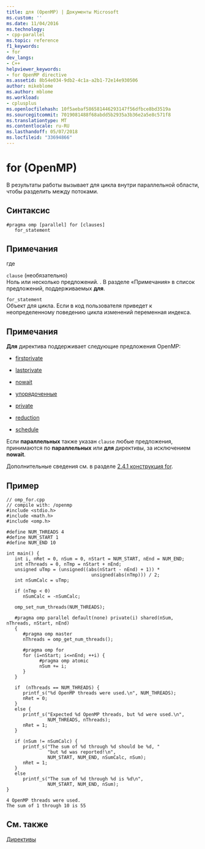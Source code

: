 ```yaml
---
title: для (OpenMP) | Документы Microsoft
ms.custom: ''
ms.date: 11/04/2016
ms.technology:
- cpp-parallel
ms.topic: reference
f1_keywords:
- for
dev_langs:
- C++
helpviewer_keywords:
- for OpenMP directive
ms.assetid: 8b54e034-9db2-4c1a-a2b1-72e14e930506
author: mikeblome
ms.author: mblome
ms.workload:
- cplusplus
ms.openlocfilehash: 10f5aebaf586581446293147f56dfbce8bd3519a
ms.sourcegitcommit: 7019081488f68abdd5b2935a3b36e2a5e8c571f8
ms.translationtype: MT
ms.contentlocale: ru-RU
ms.lasthandoff: 05/07/2018
ms.locfileid: "33694866"
---
```

# <a name="for-openmp"></a>for (OpenMP)
В результаты работы вызывает для цикла внутри параллельной области, чтобы разделить между потоками.  
  
## <a name="syntax"></a>Синтаксис  
  
```  
#pragma omp [parallel] for [clauses]  
   for_statement  
```  
  
## <a name="remarks"></a>Примечания  
 где  
  
 `clause` (необязательно)  
 Ноль или несколько предложений. . В разделе «Примечания» в список предложений, поддерживаемых **для**.  
  
 `for_statement`  
 Объект для цикла. Если в код пользователя приведет к неопределенному поведению цикла изменений переменная индекса.  
  
## <a name="remarks"></a>Примечания  
 **Для** директива поддерживает следующие предложения OpenMP:  
  
-   [firstprivate](../../../parallel/openmp/reference/firstprivate.md)  
  
-   [lastprivate](../../../parallel/openmp/reference/lastprivate.md)  
  
-   [nowait](../../../parallel/openmp/reference/nowait.md)  
  
-   [упорядоченные](../../../parallel/openmp/reference/ordered-openmp-directives.md)  
  
-   [private](../../../parallel/openmp/reference/private-openmp.md)  
  
-   [reduction](../../../parallel/openmp/reference/reduction.md)  
  
-   [schedule](../../../parallel/openmp/reference/schedule.md)  
  
 Если **параллельных** также указан `clause` любые предложения, принимаются по **параллельных** или **для** директивы, за исключением **nowait**.  
  
 Дополнительные сведения см. в разделе [2.4.1 конструкция for](../../../parallel/openmp/2-4-1-for-construct.md).  
  
## <a name="example"></a>Пример  
  
```  
// omp_for.cpp  
// compile with: /openmp   
#include <stdio.h>  
#include <math.h>  
#include <omp.h>  
  
#define NUM_THREADS 4  
#define NUM_START 1  
#define NUM_END 10  
  
int main() {  
   int i, nRet = 0, nSum = 0, nStart = NUM_START, nEnd = NUM_END;  
   int nThreads = 0, nTmp = nStart + nEnd;  
   unsigned uTmp = (unsigned((abs(nStart - nEnd) + 1)) *   
                               unsigned(abs(nTmp))) / 2;  
   int nSumCalc = uTmp;  
  
   if (nTmp < 0)  
      nSumCalc = -nSumCalc;  
  
   omp_set_num_threads(NUM_THREADS);  
  
   #pragma omp parallel default(none) private(i) shared(nSum, nThreads, nStart, nEnd)  
   {  
      #pragma omp master  
      nThreads = omp_get_num_threads();  
  
      #pragma omp for  
      for (i=nStart; i<=nEnd; ++i) {  
            #pragma omp atomic  
            nSum += i;  
      }  
   }  
  
   if  (nThreads == NUM_THREADS) {  
      printf_s("%d OpenMP threads were used.\n", NUM_THREADS);  
      nRet = 0;  
   }  
   else {  
      printf_s("Expected %d OpenMP threads, but %d were used.\n",  
               NUM_THREADS, nThreads);  
      nRet = 1;  
   }  
  
   if (nSum != nSumCalc) {  
      printf_s("The sum of %d through %d should be %d, "  
               "but %d was reported!\n",  
               NUM_START, NUM_END, nSumCalc, nSum);  
      nRet = 1;  
   }  
   else  
      printf_s("The sum of %d through %d is %d\n",  
               NUM_START, NUM_END, nSum);  
}  
```  
  
```Output  
4 OpenMP threads were used.  
The sum of 1 through 10 is 55  
```  
  
## <a name="see-also"></a>См. также  
 [Директивы](../../../parallel/openmp/reference/openmp-directives.md)